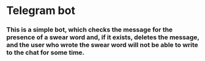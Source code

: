# Telegram bot

### This is a simple bot, which checks the message for the presence of a swear word and, if it exists, deletes the message, and the user who wrote the swear word will not be able to write to the chat for some time.

